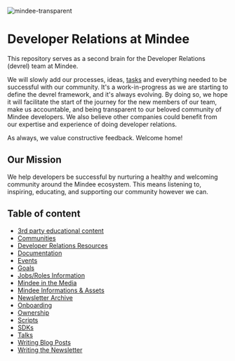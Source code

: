 ![mindee-transparent](https://user-images.githubusercontent.com/1170989/130641500-0f72dab7-3b19-4e0c-a267-6bcec9a3ff6e.png)

# Developer Relations at Mindee

This repository serves as a second brain for the Developer Relations (devrel) team at Mindee.

We will slowly add our processes, ideas, [tasks](https://github.com/mindee/devrel/issues) and everything needed to be successful with our community. It's a work-in-progress as we are starting to define the devrel framework, and it's always evolving. By doing so, we hope it will facilitate the start of the journey for the new members of our team, make us accountable, and being transparent to our beloved community of Mindee developers. We also believe other companies could benefit from our expertise and experience of doing developer relations.

As always, we value constructive feedback. Welcome home!

## Our Mission
We help developers be successful by nurturing a healthy and welcoming community around the Mindee ecosystem. This means listening to, inspiring, educating, and supporting our community however we can.


## Table of content
- [3rd party educational content](content/educational.md)
- [Communities](communities/README.md)
- [Developer Relations Resources](resources/devrel.md)
- [Documentation](content/writing/documentation.md)
- [Events](events/README.md)
- [Goals](goals/README.md)
- [Jobs/Roles Information](jobs/README.md)
- [Mindee in the Media](content/media.md)
- [Mindee Informations & Assets](resources/mindee.md)
- [Newsletter Archive](content/newsletter/README.md)
- [Onboarding](onboarding/onboarding.md)
- [Ownership](devrel/ownership.md)
- [Scripts](scripts/README.md)
- [SDKs](sdks/README.md)
- [Talks](content/talks.md)
- [Writing Blog Posts](content/writing/blog-posts.md)
- [Writing the Newsletter](content/writing/newsletter.md)
